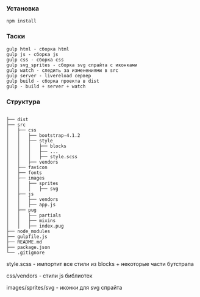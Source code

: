 ### Установка
```
npm install
```
### Таски
```
gulp html - сборка html
gulp js - сборка js
gulp css - сборка css
gulp svg_sprites - сборка svg спрайта с иконками
gulp watch - следить за изменениями в src
gulp server - livereload сервер
gulp build - сборка проекта в dist
gulp - build + server + watch
```
### Структура
```

├── dist
├── src
│   ├── css
│   │   ├── bootstrap-4.1.2
│   │   ├── style
│   │   │   ├── blocks
│   │   │   ├── ...
│   │   │   ├── style.scss
│   │   ├── vendors
│   ├── favicon
│   ├── fonts
│   ├── images
│   │   ├── sprites
│   │   │   ├── svg
│   ├── js
│   │   ├── vendors
│   │   ├── app.js
│   ├── pug
│   │   ├── partials
│   │   ├── mixins
│   │   ├── index.pug
├── node_modules
├── gulpfile.js
├── README.md
├── package.json
└── .gitignore
```
style.scss - импортит все стили из blocks + некоторые части бутстрапа

css/vendors - стили js библиотек

images/sprites/svg - иконки для svg спрайта